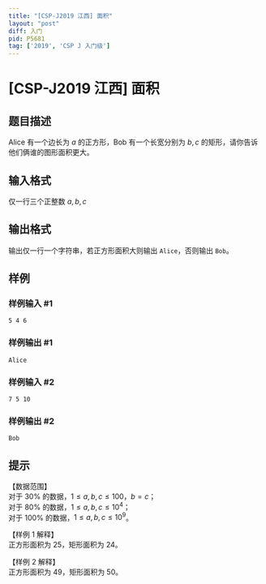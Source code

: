 ```yaml
---
title: "[CSP-J2019 江西] 面积"
layout: "post"
diff: 入门
pid: P5681
tag: ['2019', 'CSP J 入门级']
---
```

# [CSP-J2019 江西] 面积
## 题目描述

Alice 有一个边长为 $a$ 的正方形，Bob 有一个长宽分别为 $b,c$ 的矩形，请你告诉他们俩谁的图形面积更大。
## 输入格式

仅一行三个正整数 $a,b,c$
## 输出格式

输出仅一行一个字符串，若正方形面积大则输出 `Alice`，否则输出 `Bob`。
## 样例

### 样例输入 #1
```
5 4 6
```
### 样例输出 #1
```
Alice
```
### 样例输入 #2
```
7 5 10
```
### 样例输出 #2
```
Bob
```
## 提示

【数据范围】   
对于 $30\%$ 的数据，$1 \le a,b,c \le 100$，$b=c$；  
对于 $80\%$ 的数据，$1\le a,b,c \le 10^4$；  
对于 $100\%$ 的数据，$1\le a,b,c \le 10^9$。

【样例 $1$ 解释】  
正方形面积为  $25$，矩形面积为 $24$。  

【样例 $2$ 解释】  
正方形面积为  $49$，矩形面积为 $50$。  
